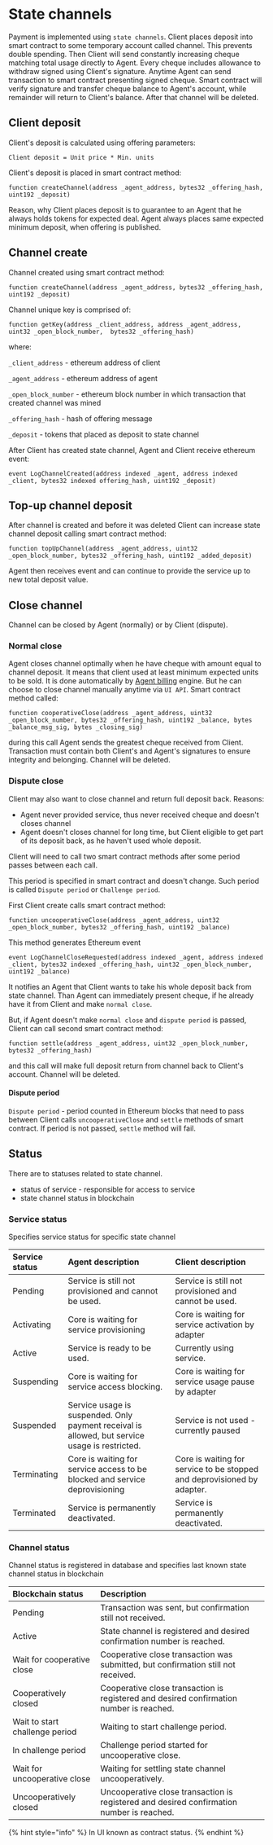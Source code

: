 # State channels

Payment is implemented using `state channels`. Client places deposit into smart contract to some temporary account called channel. This prevents double spending. Then Client will send constantly increasing cheque matching total usage directly to Agent. Every cheque includes allowance to withdraw signed using Client's signature. Anytime Agent can send transaction to smart contract presenting signed cheque. Smart contract will verify signature and transfer cheque balance to Agent's account, while remainder will return to Client's balance. After that channel will be deleted.

## Client deposit

Client's deposit is calculated using offering parameters:

```text
Client deposit = Unit price * Min. units
```

Client's deposit is placed in smart contract method:

```text
function createChannel(address _agent_address, bytes32 _offering_hash, uint192 _deposit)
```

Reason, why Client places deposit is to guarantee to an Agent that he always holds tokens for expected deal. Agent always places same expected minimum deposit, when offering is published.

## Channel create

Channel created using smart contract method:

```text
function createChannel(address _agent_address, bytes32 _offering_hash, uint192 _deposit)
```

Channel unique key is comprised of:

```text
function getKey(address _client_address, address _agent_address, uint32 _open_block_number,  bytes32 _offering_hash)
```

where:

`_client_address` - ethereum address of client

`_agent_address` - ethereum address of agent

`_open_block_number` - ethereum block number in which transaction that created channel was mined

`_offering_hash` - hash of offering message

`_deposit` - tokens that placed as deposit to state channel

After Client has created state channel, Agent and Client receive ethereum event:

```text
event LogChannelCreated(address indexed _agent, address indexed _client, bytes32 indexed offering_hash, uint192 _deposit)
```

## Top-up channel deposit

After channel is created and before it was deleted Client can increase state channel deposit calling smart contract method:

```text
function topUpChannel(address _agent_address, uint32 _open_block_number, bytes32 _offering_hash, uint192 _added_deposit)
```

Agent then receives event and can continue to provide the service up to new total deposit value.

## Close channel

Channel can be closed by Agent \(normally\) or by Client \(dispute\).

### Normal close

Agent closes channel optimally when he have cheque with amount equal to channel deposit. It means that client used at least minimum expected units to be sold. It is done automatically by [Agent billing](agent_billing.md) engine. But he can choose to close channel manually anytime via `UI API`. Smart contract method called:

```text
function cooperativeClose(address _agent_address, uint32 _open_block_number, bytes32 _offering_hash, uint192 _balance, bytes _balance_msg_sig, bytes _closing_sig)
```

during this call Agent sends the greatest cheque received from Client. Transaction must contain both Client's and Agent's signatures to ensure integrity and belonging. Channel will be deleted.

### Dispute close

Client may also want to close channel and return full deposit back. Reasons:

* Agent never provided service, thus never received cheque and doesn't closes channel
* Agent doesn't closes channel for long time, but Client eligible to get part of its deposit back, as he haven't used whole deposit.

Client will need to call two smart contract methods after some period passes between each call.

This period is specified in smart contract and doesn't change. Such period is called `Dispute period` or `Challenge period`.

First Client create calls smart contract method:

```text
function uncooperativeClose(address _agent_address, uint32 _open_block_number, bytes32 _offering_hash, uint192 _balance)
```

This method generates Ethereum event

```text
event LogChannelCloseRequested(address indexed _agent, address indexed _client, bytes32 indexed _offering_hash, uint32 _open_block_number, uint192 _balance)
```

It notifies an Agent that Client wants to take his whole deposit back from state channel. Than Agent can immediately present cheque, if he already have it from Client and make `normal close`.

But, if Agent doesn't make `normal close` and `dispute period` is passed, Client can call second smart contract method:

```text
function settle(address _agent_address, uint32 _open_block_number, bytes32 _offering_hash)
```

and this call will make full deposit return from channel back to Client's account. Channel will be deleted.

#### Dispute period

`Dispute period` - period counted in Ethereum blocks that need to pass between Client calls `uncooperativeClose` and `settle` methods of smart contract. If period is not passed, `settle` method will fail.

## Status

There are to statuses related to state channel.

* status of service - responsible for access to service
* state channel status in blockchain

### Service status

Specifies service status for specific state channel

| **Service status** | **Agent description** | **Client description** |
| :--- | :--- | :--- |
| Pending | Service is still not provisioned and cannot be used. | Service is still not provisioned and cannot be used. |
| Activating | Core is waiting for service provisioning | Core is waiting for service activation by adapter |
| Active | Service is ready to be used. | Currently using service. |
| Suspending | Core is waiting for service access blocking. | Core is waiting for service usage pause by adapter |
| Suspended | Service usage is suspended. Only payment receival is allowed, but service usage is restricted. | Service is not used - currently paused |
| Terminating | Core is waiting for service access to be blocked and service deprovisioning | Core is waiting for service to be stopped and deprovisioned by adapter. |
| Terminated | Service is permanently deactivated. | Service is permanently deactivated. |

### Channel status

Channel status is registered in database and specifies last known state channel status in blockchain

| **Blockchain status** | **Description** |
| :--- | :--- |
| Pending | Transaction was sent, but confirmation still not received. |
| Active | State channel is registered and desired confirmation number is reached. |
| Wait for cooperative close | Cooperative close transaction was submitted, but confirmation still not received. |
| Cooperatively closed | Cooperative close transaction is registered and desired confirmation number is reached. |
| Wait to start challenge period | Waiting to start challenge period. |
| In challenge period | Challenge period started for uncooperative close. |
| Wait for uncooperative close | Waiting for settling state channel uncooperatively. |
| Uncooperatively closed | Uncooperative close transaction is registered and desired confirmation number is reached. |

{% hint style="info" %}
In UI known as contract status.
{% endhint %}

